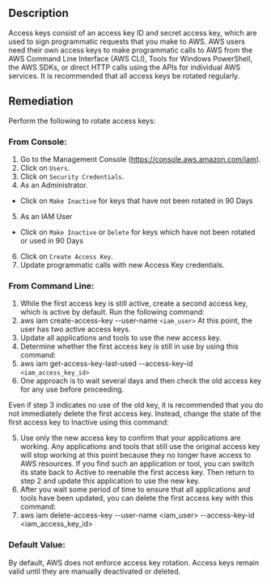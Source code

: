 ## Description

Access keys consist of an access key ID and secret access key, which are used to sign programmatic requests that you make to AWS. AWS users need their own access keys to make programmatic calls to AWS from the AWS Command Line Interface (AWS CLI), Tools for Windows PowerShell, the AWS SDKs, or direct HTTP calls using the APIs for individual AWS services. It is recommended that all access keys be rotated regularly.

## Remediation

Perform the following to rotate access keys:

### From Console:

1. Go to the Management Console (https://console.aws.amazon.com/iam).
2. Click on `Users`.
3. Click on `Security Credentials`.
4. As an Administrator.
  - Click on `Make Inactive` for keys that have not been rotated in 90 Days
5. As an IAM User
  - Click on `Make Inactive` or `Delete` for keys which have not been rotated or used in 90 Days
6. Click on `Create Access Key`.
7. Update programmatic calls with new Access Key credentials.

### From Command Line:

1. While the first access key is still active, create a second access key, which is active by default. Run the following command:
2. aws iam create-access-key --user-name `<iam_user>`
At this point, the user has two active access keys.
3. Update all applications and tools to use the new access key.
4. Determine whether the first access key is still in use by using this command:
5. aws iam get-access-key-last-used --access-key-id `<iam_access_key_id>`
6. One approach is to wait several days and then check the old access key for any use before proceeding.

Even if step 3 indicates no use of the old key, it is recommended that you do not immediately delete the first access key. Instead, change the state of the first access key to Inactive using this command:

5. Use only the new access key to confirm that your applications are working. Any applications and tools that still use the original access key will stop working at this point because they no longer have access to AWS resources. If you find such an application or tool, you can switch its state back to Active to reenable the
first access key. Then return to step 2 and update this application to use the new key.
6. After you wait some period of time to ensure that all applications and tools have been updated, you can delete the first access key with this command:
7. aws iam delete-access-key --user-name <iam_user> --access-key-id <iam_access_key_id>

### Default Value:

By default, AWS does not enforce access key rotation. Access keys remain valid until they are manually deactivated or deleted.